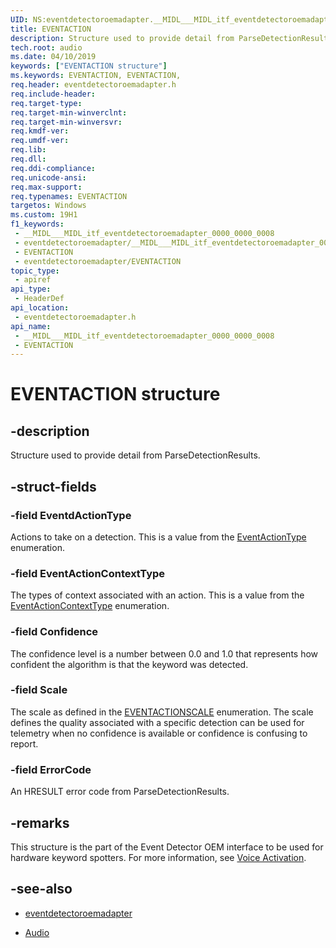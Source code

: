 ```yaml
---
UID: NS:eventdetectoroemadapter.__MIDL___MIDL_itf_eventdetectoroemadapter_0000_0000_0008
title: EVENTACTION
description: Structure used to provide detail from ParseDetectionResults.
tech.root: audio
ms.date: 04/10/2019
keywords: ["EVENTACTION structure"]
ms.keywords: EVENTACTION, EVENTACTION,
req.header: eventdetectoroemadapter.h
req.include-header: 
req.target-type: 
req.target-min-winverclnt: 
req.target-min-winversvr: 
req.kmdf-ver: 
req.umdf-ver: 
req.lib: 
req.dll: 
req.ddi-compliance: 
req.unicode-ansi: 
req.max-support: 
req.typenames: EVENTACTION
targetos: Windows
ms.custom: 19H1
f1_keywords:
 - __MIDL___MIDL_itf_eventdetectoroemadapter_0000_0000_0008
 - eventdetectoroemadapter/__MIDL___MIDL_itf_eventdetectoroemadapter_0000_0000_0008
 - EVENTACTION
 - eventdetectoroemadapter/EVENTACTION
topic_type:
 - apiref
api_type:
 - HeaderDef
api_location:
 - eventdetectoroemadapter.h
api_name:
 - __MIDL___MIDL_itf_eventdetectoroemadapter_0000_0000_0008
 - EVENTACTION
---
```


# EVENTACTION structure


## -description

Structure used to provide detail from ParseDetectionResults.

## -struct-fields

### -field EventdActionType

Actions to take on a detection. This is a value from the [EventActionType](ne-eventdetectoroemadapter-eventactiontype.md) enumeration.

### -field EventActionContextType

The types of context associated with an action. This is a value from the [EventActionContextType](ne-eventdetectoroemadapter-eventactioncontexttype.md) enumeration.

### -field Confidence

The confidence level is a number between 0.0 and 1.0 that represents how confident the algorithm is that the keyword was detected.

### -field Scale

The scale as defined in the [EVENTACTIONSCALE](ne-eventdetectoroemadapter-eventactionscale.md) enumeration. The scale defines the quality associated with a specific detection can be used for telemetry when no confidence is available or confidence is confusing to report.

### -field ErrorCode

 
An HRESULT error code from ParseDetectionResults.

## -remarks

This structure is the part of the Event Detector OEM interface to be used for hardware keyword spotters. For more information, see [Voice Activation](/windows-hardware/drivers/audio/voice-activation).

## -see-also

- [eventdetectoroemadapter](../eventdetectoroemadapter/index.md)

- [Audio](../_audio/index.md)

